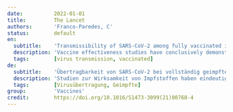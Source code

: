 ```yaml
---
date:          2022-01-01
title:         The Lancet
authors:       'Franco-Paredes, C'
status:        default
en:
  subtitle:    'Transmissibility of SARS-CoV-2 among fully vaccinated individuals'
  description: 'Vaccine effectiveness studies have conclusively demonstrated the benefit of COVID-19 vaccines in reducing individual symptomatic and severe disease, resulting in reduced hospitalisations and intensive care unit admissions. However, the impact of vaccination on transmissibility of SARS-CoV-2 needs to be elucidated. A prospective cohort study in the UK by Anika Singanayagam and colleagues2 regarding community transmission of SARS-CoV-2 among unvaccinated and vaccinated individuals provides important information that needs to be considered in reassessing vaccination policies. This study showed that the impact of vaccination on community transmission of circulating variants of SARS-CoV-2 appeared to be not significantly different from the impact among unvaccinated people. The scientific rationale for mandatory vaccination in the USA relies on the premise that vaccination prevents transmission to others, resulting in a “pandemic of the unvaccinated”. Yet, the demonstration of COVID-19 breakthrough infections among fully vaccinated health-care workers (HCW) in Israel, who in turn may transmit this infection to their patients, requires a reassessment of compulsory vaccination policies leading to the job dismissal of unvaccinated HCW in the USA. Indeed, there is growing evidence that peak viral titres in the upper airways of the lungs and culturable virus are similar in vaccinated and unvaccinated individuals. A recent investigation by the US Centers for Disease Control and Prevention of an outbreak of COVID-19 in a prison in Texas showed the equal presence of infectious virus in the nasopharynx of vaccinated and unvaccinated individuals. Similarly, researchers in California observed no major differences between vaccinated and unvaccinated individuals in terms of SARS-CoV-2 viral loads in the nasopharynx, even in those with proven asymptomatic infection. Thus, the current evidence suggests that current mandatory vaccination policies might need to be reconsidered, and that vaccination status should not replace mitigation practices such as mask wearing, physical distancing, and contact-tracing investigations, even within highly vaccinated populations.'
  tags:        [virus transmission, vaccinated]
de:
  subtitle:    'Übertragbarkeit von SARS-CoV-2 bei vollständig geimpften Personen'
  description: 'Studien zur Wirksamkeit von Impfstoffen haben eindeutig den Nutzen von COVID-19-Impfstoffen bei der Verringerung der individuellen symptomatischen und schweren Erkrankungen gezeigt, was zu einer geringeren Zahl von Krankenhauseinweisungen und Aufnahmen in die Intensivstation führte. Die Auswirkungen der Impfung auf die Übertragbarkeit von SARS-CoV-2 müssen jedoch noch geklärt werden. Eine prospektive Kohortenstudie im Vereinigten Königreich von Anika Singanayagam und Kollegen2 über die gemeinschaftliche Übertragung von SARS-CoV-2 bei ungeimpften und geimpften Personen liefert wichtige Informationen, die bei der Neubewertung der Impfpolitik berücksichtigt werden müssen. Diese Studie zeigte, dass sich die Auswirkungen der Impfung auf die gemeinschaftliche Übertragung der zirkulierenden Varianten von SARS-CoV-2 nicht wesentlich von den Auswirkungen bei ungeimpften Personen unterscheiden. Die wissenschaftliche Begründung für die obligatorische Impfung in den USA beruht auf der Annahme, dass die Impfung die Übertragung auf andere verhindert, was zu einer "Pandemie der Ungeimpften" führt. Der Nachweis von COVID-19-Durchbruchsinfektionen bei vollständig geimpften Beschäftigten des Gesundheitswesens in Israel, die diese Infektion wiederum auf ihre Patienten übertragen können, erfordert jedoch eine Neubewertung der Pflichtimpfungspolitik, die in den USA zur Entlassung ungeimpfter Beschäftigter führt. In der Tat mehren sich die Hinweise darauf, dass die viralen Spitzentiter in den oberen Atemwegen der Lunge und die kultivierbaren Viren bei geimpften und ungeimpften Personen ähnlich sind. Eine kürzlich durchgeführte Untersuchung der US-amerikanischen Zentren für Krankheitskontrolle und -prävention (Centers for Disease Control and Prevention) eines COVID-19-Ausbruchs in einem texanischen Gefängnis ergab, dass das infektiöse Virus im Nasopharynx von geimpften und ungeimpften Personen gleichermaßen vorhanden war. In ähnlicher Weise beobachteten Forscher in Kalifornien keine wesentlichen Unterschiede zwischen geimpften und ungeimpften Personen in Bezug auf die SARS-CoV-2-Viruslast im Nasopharynx, selbst bei Personen mit nachgewiesener asymptomatischer Infektion. Die derzeitigen Erkenntnisse deuten also darauf hin, dass die derzeitige Impfpflicht möglicherweise überdacht werden muss und dass der Impfstatus nicht an die Stelle von Schutzmaßnahmen wie dem Tragen von Masken, der körperlichen Distanzierung und der Untersuchung von Kontaktpersonen treten sollte, selbst in hochgeimpften Bevölkerungsgruppen.' 
  tags:        [Virusübertragung, Geimpfte]
group:         'Vaccines'
credit:        https://doi.org/10.1016/S1473-3099(21)00768-4
---
```


